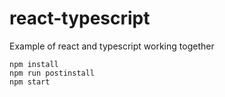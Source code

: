 # react-typescript
Example of react and typescript working together

    npm install
    npm run postinstall
    npm start
